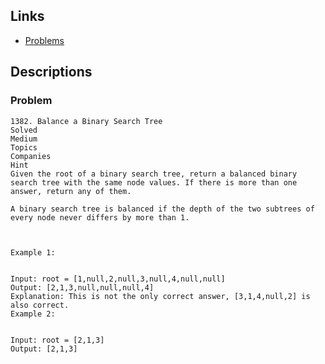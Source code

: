## Links
* [Problems](https://leetcode.com/problems/balance-a-binary-search-tree/description/?envType=daily-question&envId=2024-06-26)


## Descriptions
### Problem
```
1382. Balance a Binary Search Tree
Solved
Medium
Topics
Companies
Hint
Given the root of a binary search tree, return a balanced binary search tree with the same node values. If there is more than one answer, return any of them.

A binary search tree is balanced if the depth of the two subtrees of every node never differs by more than 1.

 

Example 1:


Input: root = [1,null,2,null,3,null,4,null,null]
Output: [2,1,3,null,null,null,4]
Explanation: This is not the only correct answer, [3,1,4,null,2] is also correct.
Example 2:


Input: root = [2,1,3]
Output: [2,1,3]
```

